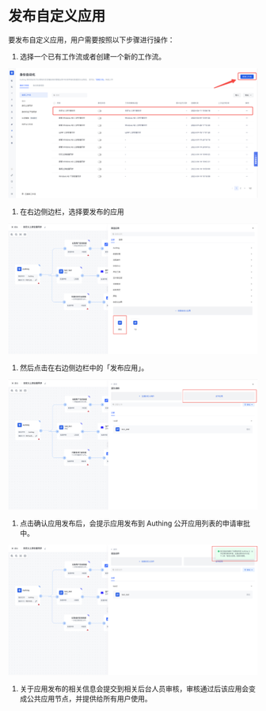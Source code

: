 # 发布自定义应用

要发布自定义应用，用户需要按照以下步骤进行操作：

1. 选择一个已有工作流或者创建一个新的工作流。

![](../../static/Jlr1bJoSuounXdxS9Bwc6J8DnPA.png)

1. 在右边侧边栏，选择要发布的应用

![](../../static/QxF0bjDXboGi3hxL6y4cACr0nCg.png)

1. 然后点击在右边侧边栏中的「发布应用」。

![](../../static/QrU3bTHedot5Cxx5U9UctCrLnGc.png)

1. 点击确认应用发布后，会提示应用发布到 Authing 公开应用列表的申请审批中。

![](../../static/XuqYbzWYGo8yyZxOQpWcDcVTnGd.png)

1. 关于应用发布的相关信息会提交到相关后台人员审核，审核通过后该应用会变成公共应用节点，并提供给所有用户使用。
